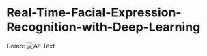 # Real-Time-Facial-Expression-Recognition-with-Deep-Learning

Demo:
![Alt Text](https://j.gifs.com/3QAAwQ.gif)
